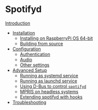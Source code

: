 # Spotifyd

[Introduction](./Introduction.md)

- [Installation](./installation/README.md)
  - [Installing on RaspberryPi OS 64-bit](./installation/raspberrypi64.md)
  - [Building from source](./installation/source.md)
- [Configuration](./configuration/README.md)
  - [Authentication](./configuration/auth.md)
  - [Audio](./configuration/audio.md)
  - [Other settings](./configuration/other.md)
- [Advanced Setup](./advanced/README.md)
  - [Running as systemd service](./advanced/systemd.md)
  - [Running as launchd service](./advanced/launchd.md)
  - [Using D-Bus to control `spotifyd`](./advanced/dbus.md)
  - [MPRIS on headless systems](./advanced/mpris.md)
  - [Extending spotifyd with hooks]()
- [Troubleshooting]()
